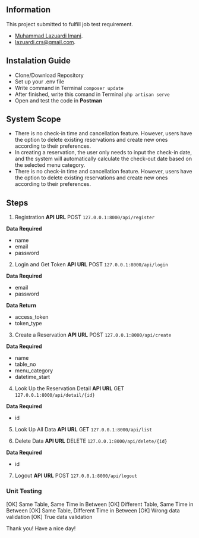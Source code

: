 ## Information

This project submitted to fulfill job test requirement.

- [Muhammad Lazuardi Imani](https://www.linkedin.com/in/muhammadlazuardiimani/).
- lazuardi.crs@gmail.com.

## Instalation Guide

- Clone/Download Repository
- Set up your .env file
- Write command in Terminal `composer update`
- After finished, write this comand in Terminal `php artisan serve`
- Open and test the code in **Postman**

## System Scope

- There is no check-in time and cancellation feature. However, users have the option to delete existing reservations and create new ones according to their preferences.
- In creating a reservation, the user only needs to input the check-in date, and the system will automatically calculate the check-out date based on the selected menu category.
- There is no check-in time and cancellation feature. However, users have the option to delete existing reservations and create new ones according to their preferences.

## Steps

1. Registration
**API URL**
POST
`127.0.0.1:8000/api/register`

**Data Required**
- name
- email
- password

2. Login and Get Token
**API URL**
POST
`127.0.0.1:8000/api/login`

**Data Required**
- email
- password

**Data Return**
- access_token
- token_type

3. Create a Reservation
**API URL**
POST
`127.0.0.1:8000/api/create`

**Data Required**
- name
- table_no
- menu_category
- datetime_start

4. Look Up the Reservation Detail
**API URL**
GET
`127.0.0.1:8000/api/detail/{id}`

**Data Required**
- id

5. Look Up All Data
**API URL**
GET
`127.0.0.1:8000/api/list`

6. Delete Data
**API URL**
DELETE
`127.0.0.1:8000/api/delete/{id}`

**Data Required**
- id

7. Logout
**API URL**
POST
`127.0.0.1:8000/api/logout`

### Unit Testing

[OK] Same Table, Same Time in Between
[OK] Different Table, Same Time in Between
[OK] Same Table, Different Time in Between
[OK] Wrong data validation
[OK] True data validation


Thank you! Have a nice day!
